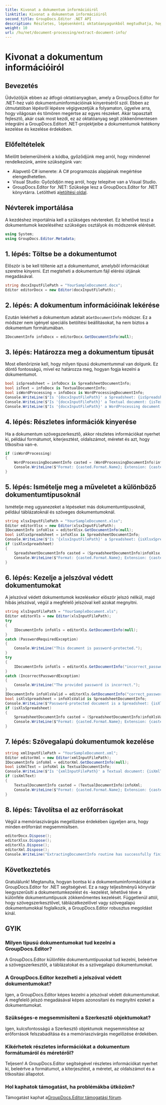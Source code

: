 ```yaml
---
title: Kivonat a dokumentum információiról
linktitle: Kivonat a dokumentum információiról
second_title: GroupDocs.Editor .NET API
description: Részletes, lépésenkénti oktatóanyagunkból megtudhatja, hogyan nyerhet ki dokumentuminformációkat a GroupDocs.Editor for .NET segítségével. Kiválóan alkalmas különféle dokumentumtípusok kezelésére.
weight: 10
url: /hu/net/document-processing/extract-document-info/
---
```


# Kivonat a dokumentum információiról

## Bevezetés
Üdvözöljük ebben az átfogó oktatóanyagban, amely a GroupDocs.Editor for .NET-hez való dokumentuminformációinak kinyeréséről szól. Ebben az útmutatóban lépésről lépésre végigvezetjük a folyamaton, ügyelve arra, hogy világosan és tömören megértse az egyes részeket. Akár tapasztalt fejlesztő, akár csak most kezdi, ez az oktatóanyag segít zökkenőmentesen integrálni a GroupDocs.Editort .NET-projektjeibe a dokumentumok hatékony kezelése és kezelése érdekében.
## Előfeltételek
Mielőtt belemerülnénk a kódba, győződjünk meg arról, hogy mindennel rendelkezünk, amire szükségünk van:
- Alapvető C# ismerete: A C# programozás alapjainak megértése elengedhetetlen.
- Visual Studio: Győződjön meg arról, hogy telepítve van a Visual Studio.
-  GroupDocs.Editor for .NET: Szüksége lesz a GroupDocs.Editor for .NET könyvtárra. Letöltheti a[letöltési oldal](https://releases.groupdocs.com/editor/net/).
## Névterek importálása
A kezdéshez importálnia kell a szükséges névtereket. Ez lehetővé teszi a dokumentumok kezeléséhez szükséges osztályok és módszerek elérését.
```csharp
using System;
using GroupDocs.Editor.Metadata;
```
## 1. lépés: Töltse be a dokumentumot
Először is be kell töltenie azt a dokumentumot, amelyből információkat szeretne kinyerni. Ezt megteheti a dokumentum fájl elérési útjának megadásával.
```csharp
string docxInputFilePath = "YourSampleDocument.docx";
Editor editorDocx = new Editor(docxInputFilePath);
```
## 2. lépés: A dokumentum információinak lekérése
 Ezután lekérheti a dokumentum adatait a`GetDocumentInfo` módszer. Ez a módszer nem igényel speciális betöltési beállításokat, ha nem biztos a dokumentum formátumában.
```csharp
IDocumentInfo infoDocx = editorDocx.GetDocumentInfo(null);
```
## 3. lépés: Határozza meg a dokumentum típusát
Most ellenőriznie kell, hogy milyen típusú dokumentummal van dolgunk. Ez döntő fontosságú, mivel ez határozza meg, hogyan fogja kezelni a dokumentumot.
```csharp
bool isSpreadsheet = infoDocx is SpreadsheetDocumentInfo;
bool isText = infoDocx is TextualDocumentInfo;
bool isWordProcessing = infoDocx is WordProcessingDocumentInfo;
Console.WriteLine($"Is '{docxInputFilePath}' a Spreadsheet: {isSpreadsheet}");
Console.WriteLine($"Is '{docxInputFilePath}' a Textual document: {isText}");
Console.WriteLine($"Is '{docxInputFilePath}' a WordProcessing document: {isWordProcessing}");
```
## 4. lépés: Részletes információk kinyerése
Ha a dokumentum szövegszerkesztő, akkor részletes információkat nyerhet ki, például formátumot, kiterjesztést, oldalszámot, méretet és azt, hogy titkosítva van-e.
```csharp
if (isWordProcessing)
{
    WordProcessingDocumentInfo casted = (WordProcessingDocumentInfo)infoDocx;
    Console.WriteLine($"Format: {casted.Format.Name}; Extension: {casted.Format.Extension}; Page count: {casted.PageCount}; Size: {casted.Size} bytes; Is encrypted: {casted.IsEncrypted}");
}
```
## 5. lépés: Ismételje meg a műveletet a különböző dokumentumtípusoknál
Ismételje meg ugyanezeket a lépéseket más dokumentumtípusoknál, például táblázatoknál és szöveges dokumentumoknál.
```csharp
string xlsxInputFilePath = "YourSampleDocument.xlsx";
Editor editorXlsx = new Editor(xlsxInputFilePath);
IDocumentInfo infoXlsx = editorXlsx.GetDocumentInfo(null);
bool isXlsxSpreadsheet = infoXlsx is SpreadsheetDocumentInfo;
Console.WriteLine($"Is '{xlsxInputFilePath}' a Spreadsheet: {isXlsxSpreadsheet}");
if (isXlsxSpreadsheet)
{
    SpreadsheetDocumentInfo casted = (SpreadsheetDocumentInfo)infoXlsx;
    Console.WriteLine($"Format: {casted.Format.Name}; Extension: {casted.Format.Extension}; Tabs count: {casted.PageCount}; Size: {casted.Size} bytes; Is encrypted: {casted.IsEncrypted}");
}
```
## 6. lépés: Kezelje a jelszóval védett dokumentumokat
A jelszóval védett dokumentumok kezelésekor először jelszó nélkül, majd hibás jelszóval, végül a megfelelő jelszóval kell azokat megnyitni.
```csharp
string xlsInputFilePath = "YourSampleDocument.xls";
Editor editorXls = new Editor(xlsInputFilePath);
try
{
    IDocumentInfo infoXls = editorXls.GetDocumentInfo(null);
}
catch (PasswordRequiredException)
{
    Console.WriteLine("This document is password-protected.");
}
try
{
    IDocumentInfo infoXls = editorXls.GetDocumentInfo("incorrect_password");
}
catch (IncorrectPasswordException)
{
    Console.WriteLine("The provided password is incorrect.");
}
IDocumentInfo infoXlsValid = editorXls.GetDocumentInfo("correct_password");
bool isXlsSpreadsheet = infoXlsValid is SpreadsheetDocumentInfo;
Console.WriteLine($"Password-protected document is a Spreadsheet: {isXlsSpreadsheet}");
if (isXlsSpreadsheet)
{
    SpreadsheetDocumentInfo casted = (SpreadsheetDocumentInfo)infoXlsValid;
    Console.WriteLine($"Format: {casted.Format.Name}; Extension: {casted.Format.Extension}; Tabs count: {casted.PageCount}; Size: {casted.Size} bytes; Is encrypted: {casted.IsEncrypted}");
}
```
## 7. lépés: Szövegalapú dokumentumok kezelése
```csharp
string xmlInputFilePath = "YourSampleDocument.xml";
Editor editorXml = new Editor(xmlInputFilePath);
IDocumentInfo infoXml = editorXml.GetDocumentInfo(null);
bool isXmlText = infoXml is TextualDocumentInfo;
Console.WriteLine($"Is '{xmlInputFilePath}' a Textual document: {isXmlText}");
if (isXmlText)
{
    TextualDocumentInfo casted = (TextualDocumentInfo)infoXml;
    Console.WriteLine($"Format: {casted.Format.Name}; Extension: {casted.Format.Extension}; Encoding: {casted.Encoding}; Size: {casted.Size} bytes");
}
```
## 8. lépés: Távolítsa el az erőforrásokat
Végül a memóriaszivárgás megelőzése érdekében ügyeljen arra, hogy minden erőforrást megsemmisítsen.
```csharp
editorDocx.Dispose();
editorXlsx.Dispose();
editorXls.Dispose();
editorXml.Dispose();
Console.WriteLine("ExtractingDocumentInfo routine has successfully finished");
```
## Következtetés
Gratulálunk! Megtanulta, hogyan bontsa ki a dokumentuminformációkat a GroupDocs.Editor for .NET segítségével. Ez a nagy teljesítményű könyvtár leegyszerűsíti a dokumentumkezelést és -kezelést, lehetővé téve a különféle dokumentumtípusok zökkenőmentes kezelését. Függetlenül attól, hogy szövegszerkesztővel, táblázatkezelővel vagy szövegalapú dokumentumokkal foglalkozik, a GroupDocs.Editor robusztus megoldást kínál.
## GYIK
### Milyen típusú dokumentumokat tud kezelni a GroupDocs.Editor?
A GroupDocs.Editor különféle dokumentumtípusokat tud kezelni, beleértve a szövegszerkesztőt, a táblázatokat és a szövegalapú dokumentumokat.
### A GroupDocs.Editor kezelheti a jelszóval védett dokumentumokat?
Igen, a GroupDocs.Editor képes kezelni a jelszóval védett dokumentumokat. A megfelelő jelszó megadásával képes azonosítani és megnyitni ezeket a dokumentumokat.
### Szükséges-e megsemmisíteni a Szerkesztő objektumokat?
Igen, kulcsfontosságú a Szerkesztő objektumok megsemmisítése az erőforrások felszabadítása és a memóriaszivárgás megelőzése érdekében.
### Kikérhetek részletes információkat a dokumentum formátumáról és méretéről?
Teljesen! A GroupDocs.Editor segítségével részletes információkat nyerhet ki, beleértve a formátumot, a kiterjesztést, a méretet, az oldalszámot és a titkosítási állapotot.
### Hol kaphatok támogatást, ha problémákba ütközöm?
 Támogatást kaphat a[GroupDocs.Editor támogatási fórum](https://forum.groupdocs.com/c/editor/20).